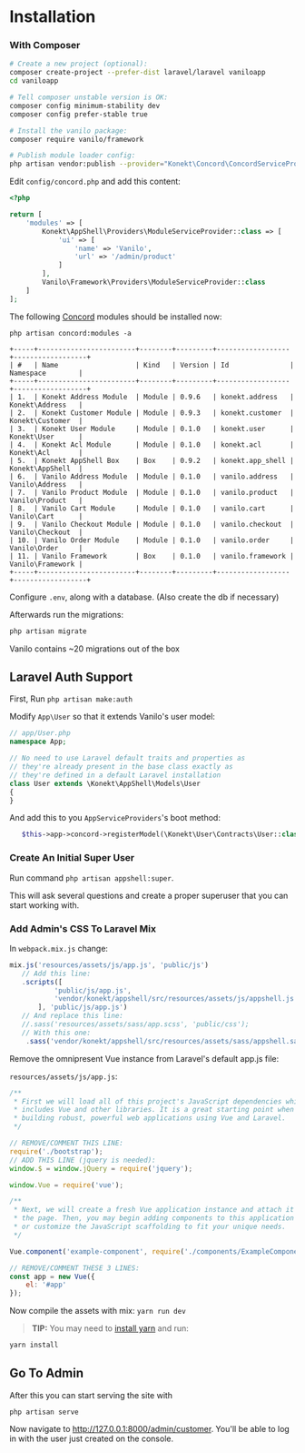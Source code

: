 # Installation

### With Composer

```bash
# Create a new project (optional):
composer create-project --prefer-dist laravel/laravel vaniloapp
cd vaniloapp

# Tell composer unstable version is OK:
composer config minimum-stability dev
composer config prefer-stable true

# Install the vanilo package:
composer require vanilo/framework

# Publish module loader config:
php artisan vendor:publish --provider="Konekt\Concord\ConcordServiceProvider" --tag=config
```

Edit `config/concord.php` and add this content:

```php
<?php

return [
    'modules' => [
        Konekt\AppShell\Providers\ModuleServiceProvider::class => [
            'ui' => [
                'name' => 'Vanilo',
                'url' => '/admin/product'
            ]
        ],
        Vanilo\Framework\Providers\ModuleServiceProvider::class
    ]
];
```

The following [Concord](concord.md) modules should be installed now:

`php artisan concord:modules -a`

```
+-----+------------------------+--------+---------+------------------+------------------+
| #   | Name                   | Kind   | Version | Id               | Namespace        |
+-----+------------------------+--------+---------+------------------+------------------+
| 1.  | Konekt Address Module  | Module | 0.9.6   | konekt.address   | Konekt\Address   |
| 2.  | Konekt Customer Module | Module | 0.9.3   | konekt.customer  | Konekt\Customer  |
| 3.  | Konekt User Module     | Module | 0.1.0   | konekt.user      | Konekt\User      |
| 4.  | Konekt Acl Module      | Module | 0.1.0   | konekt.acl       | Konekt\Acl       |
| 5.  | Konekt AppShell Box    | Box    | 0.9.2   | konekt.app_shell | Konekt\AppShell  |
| 6.  | Vanilo Address Module  | Module | 0.1.0   | vanilo.address   | Vanilo\Address   |
| 7.  | Vanilo Product Module  | Module | 0.1.0   | vanilo.product   | Vanilo\Product   |
| 8.  | Vanilo Cart Module     | Module | 0.1.0   | vanilo.cart      | Vanilo\Cart      |
| 9.  | Vanilo Checkout Module | Module | 0.1.0   | vanilo.checkout  | Vanilo\Checkout  |
| 10. | Vanilo Order Module    | Module | 0.1.0   | vanilo.order     | Vanilo\Order     |
| 11. | Vanilo Framework       | Box    | 0.1.0   | vanilo.framework | Vanilo\Framework |
+-----+------------------------+--------+---------+------------------+------------------+
```

Configure `.env`, along with a database. (Also create the db if necessary)

Afterwards run the migrations:

```bash
php artisan migrate
```

Vanilo contains ~20 migrations out of the box

## Laravel Auth Support

First, Run `php artisan make:auth`

Modify `App\User` so that it extends Vanilo's user model:

```php
// app/User.php
namespace App;

// No need to use Laravel default traits and properties as
// they're already present in the base class exactly as
// they're defined in a default Laravel installation
class User extends \Konekt\AppShell\Models\User
{
}
```

And add this to you `AppServiceProviders`'s boot method:

```php
   $this->app->concord->registerModel(\Konekt\User\Contracts\User::class, \App\User::class);
```

### Create An Initial Super User

Run command `php artisan appshell:super`.

This will ask several questions and create a proper superuser that you can start working with.

### Add Admin's CSS To Laravel Mix

In `webpack.mix.js` change:
```js
mix.js('resources/assets/js/app.js', 'public/js')
   // Add this line:
   .scripts([
           'public/js/app.js',
           'vendor/konekt/appshell/src/resources/assets/js/appshell.js'
       ], 'public/js/app.js')
   // And replace this line:
   //.sass('resources/assets/sass/app.scss', 'public/css');
   // With this one:
    .sass('vendor/konekt/appshell/src/resources/assets/sass/appshell.sass', 'public/css');
```

Remove the omnipresent Vue instance from Laravel's default app.js file:

`resources/assets/js/app.js`:

```javascript
/**
 * First we will load all of this project's JavaScript dependencies which
 * includes Vue and other libraries. It is a great starting point when
 * building robust, powerful web applications using Vue and Laravel.
 */

// REMOVE/COMMENT THIS LINE:
require('./bootstrap');
// ADD THIS LINE (jquery is needed):
window.$ = window.jQuery = require('jquery');

window.Vue = require('vue');

/**
 * Next, we will create a fresh Vue application instance and attach it to
 * the page. Then, you may begin adding components to this application
 * or customize the JavaScript scaffolding to fit your unique needs.
 */

Vue.component('example-component', require('./components/ExampleComponent.vue'));

// REMOVE/COMMENT THESE 3 LINES:
const app = new Vue({
    el: '#app'
});
```

Now compile the assets with mix: `yarn run dev`

> **TIP:** You may need to
> [install yarn](https://yarnpkg.com/en/docs/install) and run:
```bash
yarn install
```

## Go To Admin

After this you can start serving the site with

`php artisan serve`

Now navigate to http://127.0.0.1:8000/admin/customer. You'll be able to
log in with the user just created on the console.
